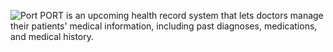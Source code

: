 ![Port](https://github.com/Warrenn205/PORT/assets/122620756/1f2834c7-e6d3-4b77-aa20-9866a4fdb903)
PORT is an upcoming health record system that lets doctors manage their patients' medical information, including past diagnoses, medications, and medical history.

